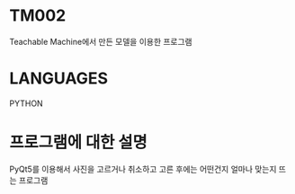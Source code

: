 # TM002

Teachable Machine에서 만든 모델을 이용한 프로그램

# LANGUAGES

PYTHON

# 프로그램에 대한 설명

PyQt5를 이용해서 사진을 고르거나 취소하고 고른 후에는 어떤건지 얼마나 맞는지 뜨는 프로그램 
